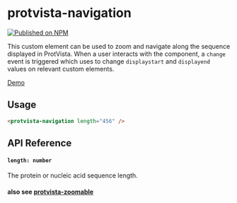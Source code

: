# protvista-navigation

[![Published on NPM](https://img.shields.io/npm/v/protvista-navigation.svg)](https://www.npmjs.com/package/protvista-navigation)

This custom element can be used to zoom and navigate along the sequence displayed in ProtVista. When a user interacts with the component, a `change` event is triggered which <protvista-manager> uses to change `displaystart` and `displayend` values on relevant custom elements.

[Demo](https://ebi-webcomponents.github.io/nightingale/#/navigation)

## Usage

```html
<protvista-navigation length="456" />
```

## API Reference

#### `length: number`

The protein or nucleic acid sequence length.

#### also see [protvista-zoomable](https://github.com/ebi-webcomponents/nightingale/blob/master/packages/protvista-zoomable/README.md#properties)
